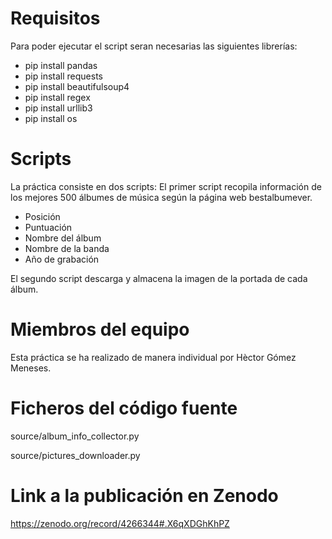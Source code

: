 # Requisitos

Para poder ejecutar el script seran necesarias las siguientes librerías:
- pip install pandas
- pip install requests
- pip install beautifulsoup4
- pip install regex
- pip install urllib3
- pip install os

# Scripts

La práctica consiste en dos scripts:
El primer script recopila información de los mejores 500 álbumes de música según la página web bestalbumever.
- Posición
- Puntuación
- Nombre del álbum
- Nombre de la banda
- Año de grabación

El segundo script descarga y almacena la imagen de la portada de cada álbum.

# Miembros del equipo

Esta práctica se ha realizado de manera individual por Hèctor Gómez Meneses.

# Ficheros del código fuente

source/album_info_collector.py

source/pictures_downloader.py

# Link a la publicación en Zenodo

https://zenodo.org/record/4266344#.X6qXDGhKhPZ
